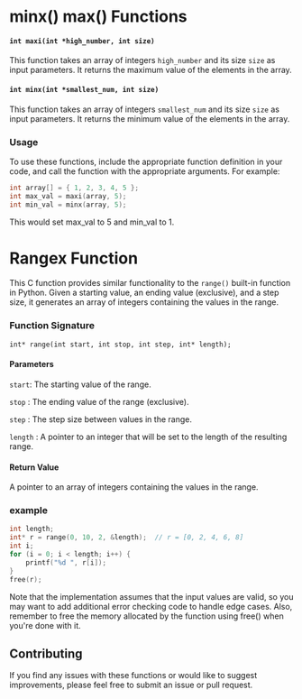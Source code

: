 # minx() max() Functions

#### `int maxi(int *high_number, int size)`

This function takes an array of integers `high_number` and its size `size` as input parameters. It returns the maximum value of the elements in the array.

#### `int minx(int *smallest_num, int size)`

This function takes an array of integers `smallest_num` and its size `size` as input parameters. It returns the minimum value of the elements in the array.

### Usage

To use these functions, include the appropriate function definition in your code, and call the function with the appropriate arguments. For example:

```c
int array[] = { 1, 2, 3, 4, 5 };
int max_val = maxi(array, 5);
int min_val = minx(array, 5);
```
This would set max_val to 5 and min_val to 1.

# Rangex Function 

This C function provides similar functionality to the `range()` built-in function in Python. Given a starting value, an ending value (exclusive), 
and a step size, it generates an array of integers containing the values in the range.

### Function Signature
```int* range(int start, int stop, int step, int* length);```

#### Parameters

`start`: The starting value of the range.

`stop` : The ending value of the range (exclusive).

`step` : The step size between values in the range.

`length` : A pointer to an integer that will be set to the length of the resulting range.

#### Return Value
A pointer to an array of integers containing the values in the range.
### example
```c
int length;
int* r = range(0, 10, 2, &length);  // r = [0, 2, 4, 6, 8]
int i;
for (i = 0; i < length; i++) {
    printf("%d ", r[i]);
}
free(r);

```
Note that the implementation assumes that the input values are valid, so you may want to add additional error checking code to handle edge cases. Also, remember to free the memory allocated by the function using free() when you're done with it.

## Contributing
If you find any issues with these functions or would like to suggest improvements, please feel free to submit an issue or pull request.
